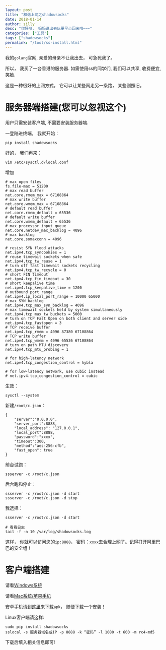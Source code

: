 ```yaml
---
layout: post
title: "和谐上网之shadowsocks"
date: 2018-01-14
author: silly
desc: "你好吗， 妈妈说出去玩要早点回来哦~~~"
categories: ["工具"]
tags: ["shadowsocks"]
permalink: "/tool/ss-install.html"
---
```


我的`golang`官网, 亲爱的母亲不让我出去， 可急死我了。

所以， 我买了一台香港的服务器. 如需使用ss的同学们, 我们可以共享, 收费便宜, 笑脸.

这是一种很好的上网方式， 它可以让某些网走另一条路， 某些则照旧。

# 服务器端搭建(您可以忽视这个)

用户只需安装客户端, 不需要安装服务器端.

一登陆进终端， 我就开始：

```
pip install shadowsocks
```

好的， 我们再来：

```
vim /etc/sysctl.d/local.conf
```

增加

```
# max open files
fs.file-max = 51200
# max read buffer
net.core.rmem_max = 67108864
# max write buffer
net.core.wmem_max = 67108864
# default read buffer
net.core.rmem_default = 65536
# default write buffer
net.core.wmem_default = 65536
# max processor input queue
net.core.netdev_max_backlog = 4096
# max backlog
net.core.somaxconn = 4096

# resist SYN flood attacks
net.ipv4.tcp_syncookies = 1
# reuse timewait sockets when safe
net.ipv4.tcp_tw_reuse = 1
# turn off fast timewait sockets recycling
net.ipv4.tcp_tw_recycle = 0
# short FIN timeout
net.ipv4.tcp_fin_timeout = 30
# short keepalive time
net.ipv4.tcp_keepalive_time = 1200
# outbound port range
net.ipv4.ip_local_port_range = 10000 65000
# max SYN backlog
net.ipv4.tcp_max_syn_backlog = 4096
# max timewait sockets held by system simultaneously
net.ipv4.tcp_max_tw_buckets = 5000
# turn on TCP Fast Open on both client and server side
net.ipv4.tcp_fastopen = 3
# TCP receive buffer
net.ipv4.tcp_rmem = 4096 87380 67108864
# TCP write buffer
net.ipv4.tcp_wmem = 4096 65536 67108864
# turn on path MTU discovery
net.ipv4.tcp_mtu_probing = 1

# for high-latency network
net.ipv4.tcp_congestion_control = hybla

# for low-latency network, use cubic instead
# net.ipv4.tcp_congestion_control = cubic
```

生效： 

```
sysctl --system
```

新建`/root/c.json`：

```
{
    "server":"0.0.0.0",
    "server_port":8888,
    "local_address": "127.0.0.1",
    "local_port":8888,
    "password":"xxxx",
    "timeout":300,
    "method":"aes-256-cfb",
    "fast_open": true
}
```

前台试跑：

```
ssserver -c /root/c.json
```

后台跑和停止：

```
ssserver -c /root/c.json -d start
ssserver -c /root/c.json -d stop
```

我选择：

```
ssserver -c /root/c.json -d start

# 看看日志
tail -f -n 10 /var/log/shadowsocks.log
```

这样， 你就可以访问您的`ip:8888`， 密码：`xxxx`去合理上网了。记得打开阿里巴巴的安全组！

# 客户端搭建

请看[Windows系统](https://github.com/shadowsocks/shadowsocks-windows/wiki/Shadowsocks-Windows-%E4%BD%BF%E7%94%A8%E8%AF%B4%E6%98%8E)

请看[Mac系统/苹果手机](https://github.com/shadowsocks/shadowsocks-iOS/wiki/Shadowsocks-for-OSX-%E5%B8%AE%E5%8A%A9)

安卓手机请到[这里](https://github.com/shadowsocks/shadowsocks-android/releases)来下载`apk`， 随便下载一个安装！

Linux客户端请这样:

```
sudo pip install shadowsocks
sslocal -s 服务器域名或IP -p 8888 -k “密码” -l 1080 -t 600 -m rc4-md5 
```

下载后填入相关信息即可!

